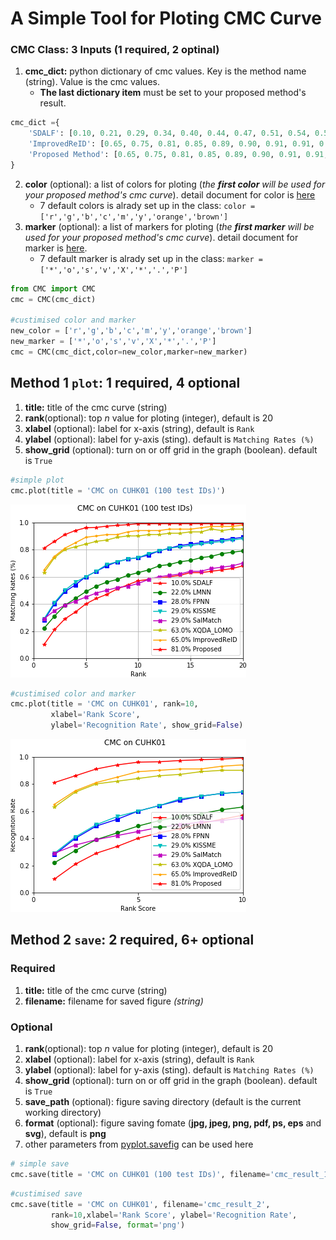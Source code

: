 # A Simple Tool for Ploting CMC Curve
### __CMC Class__: 3 Inputs (1 required, 2 optinal)
1. __cmc_dict:__ python dictionary of cmc values. Key is the method name (string). Value is the cmc values. 
    * __The last dictionary item__ must be set to your proposed method's result.
```python
cmc_dict ={
    'SDALF': [0.10, 0.21, 0.29, 0.34, 0.40, 0.44, 0.47, 0.51, 0.54, 0.57],
    'ImprovedReID': [0.65, 0.75, 0.81, 0.85, 0.89, 0.90, 0.91, 0.91, 0.93, 0.94],
    'Proposed Method': [0.65, 0.75, 0.81, 0.85, 0.89, 0.90, 0.91, 0.91, 0.93, 0.94]
}
```
2. __color__ (optional): a list of colors for ploting (_the __first color__ will be used for your proposed method's cmc curve_). detail document for color is [here](https://matplotlib.org/api/colors_api.html)
    * 7 default colors is alrady set up in the class: `color = ['r','g','b','c','m','y','orange','brown']`
3. __marker__ (optional): a list of markers for ploting (_the __first marker__ will be used for your proposed method's cmc curve_). detail document for marker is [here](https://matplotlib.org/api/markers_api.html).
    * 7 default marker is alrady set up in the class: `marker = ['*','o','s','v','X','*','.','P']`


```python
from CMC import CMC
cmc = CMC(cmc_dict)

#custimised color and marker
new_color = ['r','g','b','c','m','y','orange','brown']
new_marker = ['*','o','s','v','X','*','.','P']
cmc = CMC(cmc_dict,color=new_color,marker=new_marker)
```

## **Method 1 `plot`**: 1 required, 4 optional
1. __title:__ title of the cmc curve (string)
2. __rank__(optional): top *n* value for ploting (integer), default is 20
3. __xlabel__ (optional): label for x-axis (string), default is `Rank`
4. __ylabel__ (optional): label for y-axis (sting). default is `Matching Rates (%)`
5. __show_grid__ (optional): turn on or off grid in the graph (boolean). default is `True`


```python
#simple plot
cmc.plot(title = 'CMC on CUHK01 (100 test IDs)')
```
![png](./cmc_result_1.png)



```python
#custimised color and marker
cmc.plot(title = 'CMC on CUHK01', rank=10,
         xlabel='Rank Score',
         ylabel='Recognition Rate', show_grid=False)
```
![png](./cmc_result_2.png)


## **Method 2 `save`**: 2 required, 6+ optional
### Required
1. __title:__ title of the cmc curve (string)
2. __filename:__ filename for saved figure *(string)*

### Optional
1. __rank__(optional): top *n* value for ploting (integer), default is 20
2. __xlabel__ (optional): label for x-axis (string), default is `Rank`
3. __ylabel__ (optional): label for y-axis (sting). default is `Matching Rates (%)`
4. __show_grid__ (optional): turn on or off grid in the graph (boolean). default is `True`
5. __save_path__ (optional): figure saving directory (default is the current working directory)
6. __format__ (optional): figure saving fomate (**jpg, jpeg, png, pdf, ps, eps** and **svg**), default is **png**
7. other parameters from [pyplot.savefig](https://matplotlib.org/api/_as_gen/matplotlib.pyplot.savefig.html) can be used here


```python
# simple save
cmc.save(title = 'CMC on CUHK01 (100 test IDs)', filename='cmc_result_1')
```

```python
#custimised save
cmc.save(title = 'CMC on CUHK01', filename='cmc_result_2',
         rank=10,xlabel='Rank Score', ylabel='Recognition Rate', 
         show_grid=False, format='png')
```
